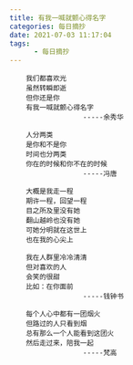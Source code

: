 ```yaml
---
title: 有我一喊就颤心得名字
categories: 每日摘抄
date: 2021-07-03 11:17:04
tags:  
      - 每日摘抄
---
```

        我们都喜欢光  
        虽然转瞬即逝  
        但你还是你  
        有我一喊就颤心得名字    
                      -----余秀华

        人分两类  
        是你和不是你  
        时间也分两类  
        你在的时候和你不在的时候   
                      -----冯唐

        大概是我走一程  
        期许一程，回望一程  
        目之所及里没有她  
        翻山越岭也没有她  
        可她分明就在这世上  
        也在我的心尖上  
                      
        我在人群里冷冷清清  
        但对喜欢的人  
        会笑的很甜  
        比如：在你面前     
                      -----钱钟书

        每个人心中都有一团烟火  
        但路过的人只看到烟  
        总有那么一个人能看到这团火  
        然后走过来，陪我一起     
                      -----梵高     